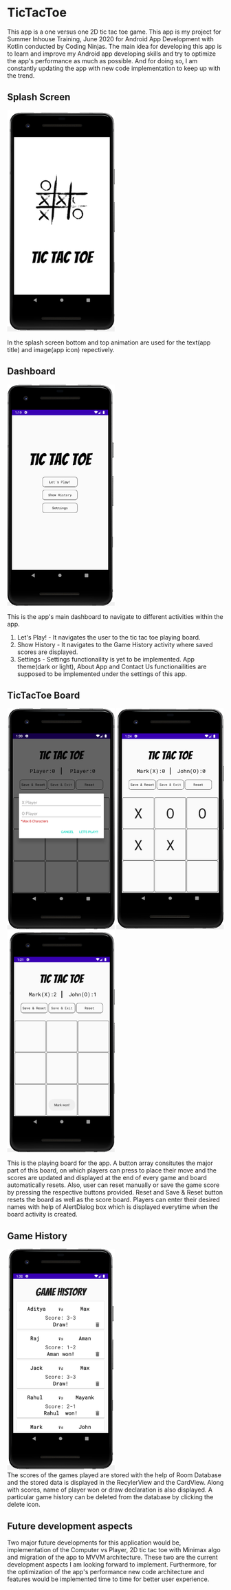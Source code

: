 # TicTacToe
This app is a one versus one 2D tic tac toe game. This app is my project for Summer Inhouse Training, June 2020 for Android App Development with Kotlin conducted by Coding Ninjas.
The main idea for developing this app is to learn and improve my Android app developing skills and try to optimize the app's performance as much as possible. And for doing so, I
am constantly updating the app with new code implementation to keep up with the trend.

## Splash Screen

<img src="Images/splash_screen.png" width = "250" height = "515">

In the splash screen bottom and top animation are used for the text(app title) and image(app icon) repectively.

## Dashboard 

<img src="Images/dashboard.png" width = "250" height = "515">

This is the app's main dashboard to navigate to different activities within the app.<br>
1. Let's Play! - It navigates the user to the tic tac toe playing board.<br>
2. Show History - It navigates to the Game History activity where saved scores are displayed.<br>
3. Settings - Settings functionaility is yet to be implemented. App theme(dark or light), About App and Contact Us functionailities are supposed to be implemented under the 
settings of this app.<br>

## TicTacToe Board
<img src="Images/custom_player_name.png" width = "250" height = "515"> <img src="Images/playing_board.png" width = "250" height = "515"> 
<img src="Images/player_won.png" width = "250" height = "515">

This is the playing board for the app. A button array consitutes the major part of this board, on which players can press to place their move and the scores are updated and
displayed at the end of every game and board automatically resets. Also, user can reset manually or save the game score by pressing the respective buttons provided. Reset and 
Save & Reset button resets the board as well as the score board. Players can enter their desired names with help of AlertDialog box which is displayed everytime when the board
activity is created. 

## Game History 
<img src="Images/game_history.png" width = "250" height = "515"> <br>
The scores of the games played are stored with the help of Room Database and the stored data is displayed in the RecylerView and the CardView. Along with scores, name of player
won or draw declaration is also displayed. A particular game history can be deleted from the database by clicking the delete icon.<br>

## Future development aspects
Two major future developments for this application would be, implementation of the Computer vs Player, 2D tic tac toe with Minimax algo and migration of the app to MVVM 
architecture. These two are the current development aspects I am looking forward to implement. Furthermore, for the optimization of the app's performance new code architecture
and features would be implemented time to time for better user experience. 

